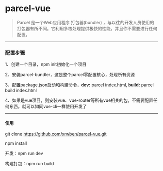 # parcel-vue

>Parcel 是一个Web应用程序 打包器(bundler) ，与以往的开发人员使用的打包器有所不同。它利用多核处理提供极快的性能，并且你不需要进行任何配置。

----

### 配置步骤

1、创建一个目录，npm init初始化一个项目

2、安装parcel-bundler，这是整个parcel零配置核心，处理所有资源

3、配置package.json启动和构建命令，**dev:** parcel index.html, **build:** parcel build index.html

4、如果是vue项目，则安装vue、vue-router等所有vue相关的包，不需要配置任何东西，就可以如同vue-cli一样使用开发了

-----

#### 使用

git clone https://github.com/xrwben/parcel-vue.git

npm install 

开发：npm run dev

构建打包：npm run build
